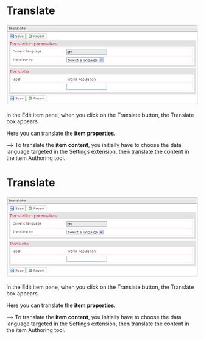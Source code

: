<!--
created_at: '2012-03-16 17:18:39'
updated_at: '2013-03-13 13:30:45'
authors:
    - 'Jérôme Bogaerts'
contributors:
    - 'Sophie Doublet'
tags:
    - 'Manage Items'
-->

Translate
=========

![](../resources/items-translate.png)

In the Edit item pane, when you click on the Translate button, the Translate box appears.

Here you can translate the **item properties**.

—\> To translate the **item content**, you initially have to choose the data language targeted in the Settings extension, then translate the content in the item Authoring tool.

Translate
=========

![](../resources/items-translate.png)

In the Edit item pane, when you click on the Translate button, the Translate box appears.

Here you can translate the **item properties**.

—\> To translate the **item content**, you initially have to choose the data language targeted in the Settings extension, then translate the content in the item Authoring tool.


